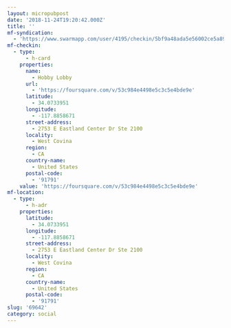 ```yaml
---
layout: micropubpost
date: '2018-11-24T19:20:42.000Z'
title: ''
mf-syndication:
  - 'https://www.swarmapp.com/user/4195/checkin/5bf9a48ada5e56002ce5a89c'
mf-checkin:
  - type:
      - h-card
    properties:
      name:
        - Hobby Lobby
      url:
        - 'https://foursquare.com/v/53c984e4498e5c3c5e4bde9e'
      latitude:
        - 34.0733951
      longitude:
        - -117.8858671
      street-address:
        - 2753 E Eastland Center Dr Ste 2100
      locality:
        - West Covina
      region:
        - CA
      country-name:
        - United States
      postal-code:
        - '91791'
    value: 'https://foursquare.com/v/53c984e4498e5c3c5e4bde9e'
mf-location:
  - type:
      - h-adr
    properties:
      latitude:
        - 34.0733951
      longitude:
        - -117.8858671
      street-address:
        - 2753 E Eastland Center Dr Ste 2100
      locality:
        - West Covina
      region:
        - CA
      country-name:
        - United States
      postal-code:
        - '91791'
slug: '69642'
category: social
---
```

